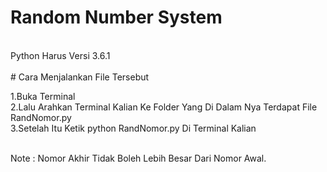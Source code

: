 # Random Number System
<br>
Python Harus Versi 3.6.1 <br>
<br>
# Cara Menjalankan File Tersebut

1.Buka Terminal <br>
2.Lalu Arahkan Terminal Kalian Ke Folder Yang Di Dalam Nya Terdapat File RandNomor.py <br>
3.Setelah Itu Ketik python RandNomor.py Di Terminal Kalian <br> <br>

Note : Nomor Akhir Tidak Boleh Lebih Besar Dari Nomor Awal.


